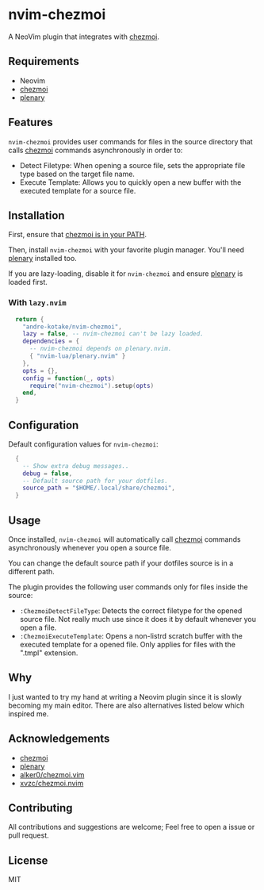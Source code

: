# nvim-chezmoi

A NeoVim plugin that integrates with [chezmoi](https://www.chezmoi.io/).

## Requirements

- Neovim
- [chezmoi](https://www.chezmoi.io/)
- [plenary](https://github.com/nvim-lua/plenary.nvim/)

## Features

`nvim-chezmoi` provides user commands for files in the source directory that calls [chezmoi](https://www.chezmoi.io/) commands asynchronously in order to:

- Detect Filetype: When opening a source file, sets the appropriate file type based on the target file name.
- Execute Template: Allows you to quickly open a new buffer with the executed template for a source file.

## Installation

First, ensure that [chezmoi is in your PATH](https://www.chezmoi.io/install/).

Then, install `nvim-chezmoi` with your favorite plugin manager. You'll need [plenary](https://github.com/nvim-lua/plenary.nvim/) installed too.

If you are lazy-loading, disable it for `nvim-chezmoi` and ensure [plenary](https://github.com/nvim-lua/plenary.nvim/) is loaded first.

### With `lazy.nvim`

```lua
  return {
    "andre-kotake/nvim-chezmoi",
    lazy = false, -- nvim-chezmoi can't be lazy loaded.
    dependencies = {
      -- nvim-chezmoi depends on plenary.nvim.
      { "nvim-lua/plenary.nvim" }
    },
    opts = {},
    config = function(_, opts)
      require("nvim-chezmoi").setup(opts)
    end,
  }
```

## Configuration

Default configuration values for `nvim-chezmoi`:

```lua
  {
    -- Show extra debug messages..
    debug = false,
    -- Default source path for your dotfiles.
    source_path = "$HOME/.local/share/chezmoi",
  }
```

## Usage

Once installed, `nvim-chezmoi` will automatically call [chezmoi](https://www.chezmoi.io/) commands asynchronously whenever you open a source file.

You can change the default source path if your dotfiles source is in a different path.

The plugin provides the following user commands only for files inside the source:

- `:ChezmoiDetectFileType`: Detects the correct filetype for the opened source file. Not really much use since it does it by default whenever you open a file.
- `:ChezmoiExecuteTemplate`: Opens a non-listrd scratch buffer with the executed template for a opened file. Only applies for files with the ".tmpl" extension.

## Why

I just wanted to try my hand at writing a Neovim plugin since it is slowly becoming my main editor. There are also alternatives listed below which inspired me.

## Acknowledgements

- [chezmoi](https://www.chezmoi.io/)
- [plenary](https://github.com/nvim-lua/plenary.nvim/)
- [alker0/chezmoi.vim](https://github.com/alker0/chezmoi.vim)
- [xvzc/chezmoi.nvim](https://github.com/xvzc/chezmoi.nvim)


## Contributing

All contributions and suggestions are welcome; Feel free to open a issue or pull request.

## License

MIT
